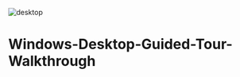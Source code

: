 ![desktop](https://user-images.githubusercontent.com/54412715/131281333-419e5954-8a9c-4b36-a08b-d89295cf5653.png)
# Windows-Desktop-Guided-Tour-Walkthrough

